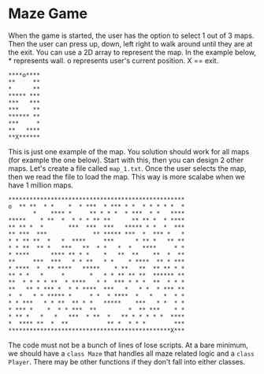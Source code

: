# Maze Game

When the game is started, the user has the option to select 1 out of 3 maps. Then the user can press up, down, left right to walk around until they are at the exit. You can use a 2D array to represent the map. In the example below, * represents wall. o represents user's current position. X == exit.

```
****o****
**     **
*      **
***** ***
***   ***
***    **
****** **
***     *
**   ****
**X******
```

This is just one example of the map. You solution should work for all maps (for example the one below). Start with this, then you can design 2 other maps. Let's create a file called `map_1.txt`. Once the user selects the map, then we read the file to load the map. This way is more scalabe when we have 1 million maps.

```
**************************************************
o  ** **  * *    *  * ***  * *** * *  * * * * *  *
       *    **** *     ** * * *  * ***  * *   ****
*****    * **  *  * * * ** **      ** ** *  * ****
** ** *  *       ***  ***  ***   ***** * *  *  ***
** ***  ***             ** ***** ***  *  *** *   *
* * ** **  *   *  ****     ***      * ** *   ** **
* * **  ** *   ***   **  * *   *  *   ****     * *
* ****      **** ** * *    *   **  **    **  *  **
**     ***  ***   * * **   * *    * ****  ** * ***
* ****  *  ** ****   *****    * **   **  ** ** * *
** * *   *     *       *   * * ** ** **  ****** **
**  * * * * **  * ****   * *  *** * * *  **  * * *
**   ** * *** *  * * ****  ***   *   * *  * *** **
*  *   * * ***** *     * *  * ****  *   *   *  * *
* * ***   * * **  ** * *   *****    ***   * *  * *
* *** *    *  * * ***  **         *  ** ***    * *
* ** *   *   *   ***  * **  *   ** * * * * *  ****
*  **** **  *  **           ** *  * * *        ***
**********************************************X***
```

The code must not be a bunch of lines of lose scripts. At a bare minimum, we should have a `class Maze` that handles all maze related logic and a `class Player`. There may be other functions if they don't fall into either classes.
